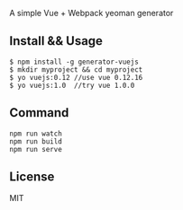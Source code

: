 A simple Vue + Webpack yeoman generator
## Install && Usage 
```
$ npm install -g generator-vuejs
$ mkdir myproject && cd myproject
$ yo vuejs:0.12 //use vue 0.12.16
$ yo vuejs:1.0  //try vue 1.0.0
```

## Command
```
npm run watch   
npm run build	
npm run serve
```
## License

MIT
